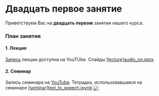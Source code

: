 
# Двадцать первое занятие
Приветствуем Вас на **двадцать первом** занятии нашего курса.

### План занятия
#### 1. Лекция
[Запись](https://www.youtube.com/watch?v=nfbYND-Q7uM) лекции доступна на YouTUbe. Слайды [[lecture]audio_nn.pptx]([lecture]audio_nn.pptx).

#### 2. Семинар 
Запись семинара на [YouTube](https://www.youtube.com/watch?v=_4PLDvGpBc4). Тетрадка, использовавшаяся на семинаре [[seminar]text_to_speech.ipynb](./[seminar]text_to_speech.ipynb) [<img src="https://colab.research.google.com/assets/colab-badge.svg" align="center">](https://colab.research.google.com/drive/1Y7Jto7GIolK9S_4MeCPXsmQMci4UmHs7).

